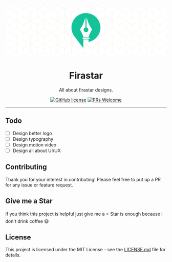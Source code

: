 <div align="center">
	<p align="center">
		<img src="./banner/banner.png" />
	</p>
	<h1 align="center">Firastar</h1>
	<p align="center">All about firastar designs.</p>

[![GitHub license](https://img.shields.io/badge/license-MIT-blue.svg)](https://github.com/Firastar/firastar-design/blob/master/LICENSE) 
[![PRs Welcome](https://img.shields.io/badge/PRs-welcome-orange.svg)](https://github.com/Firastar/firastar-design/compare)

</div>
<hr />

## Todo

- [ ] Design better logo
- [ ] Design typography
- [ ] Design motion video
- [ ] Design all about UI/UX

## Contributing

Thank you for your interest in contributing! Please feel free to put up a PR for any issue or feature request.

## Give me a Star

If you think this project is helpful just give me a ⭐️ Star is enough because i don't drink coffee 😃

## License

This project is licensed under the MIT License - see the [LICENSE.md](https://github.com/Firastar/firastar-design/blob/master/LICENSE) file for details.

